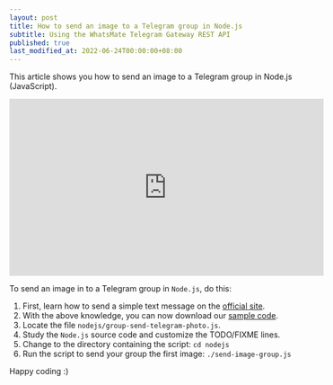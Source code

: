 ```yaml
---
layout: post
title: How to send an image to a Telegram group in Node.js
subtitle: Using the WhatsMate Telegram Gateway REST API
published: true
last_modified_at: 2022-06-24T00:00:00+08:00
---
```


This article shows you how to send an image to a Telegram group in Node.js (JavaScript).


<iframe width="560" height="315" src="https://www.youtube.com/embed/Rn62BLh9w6g?rel=0&cc_load_policy=1" frameborder="0" allowfullscreen></iframe>


To send an image in to a Telegram group in `Node.js`, do this:

1. First, learn how to send a simple text message on the [official site](https://www.whatsmate.net/telegram-group-message-api.html). 
2. With the above knowledge, you can now download our [sample code](https://github.com/whatsmate/telegram-demos/archive/master.zip).
3. Locate the file `nodejs/group-send-telegram-photo.js`.  <script src="https://gist.github.com/whatsmate/bd4c36452db2f2e0f4f2cfdfbbdf2204.js"></script>
4. Study the `Node.js` source code and customize the TODO/FIXME lines.
5. Change to the directory containing the script: `cd nodejs`
6. Run the script to send your group the first image: `./send-image-group.js`


Happy coding :) 


<br>
<script async src="//pagead2.googlesyndication.com/pagead/js/adsbygoogle.js"></script>
<ins class="adsbygoogle"
     style="display:inline-block;width:728px;height:90px"
     data-ad-client="ca-pub-7383487179928477"
     data-ad-slot="6959057004"></ins>
<script>
(adsbygoogle = window.adsbygoogle || []).push({});
</script>
<br>


